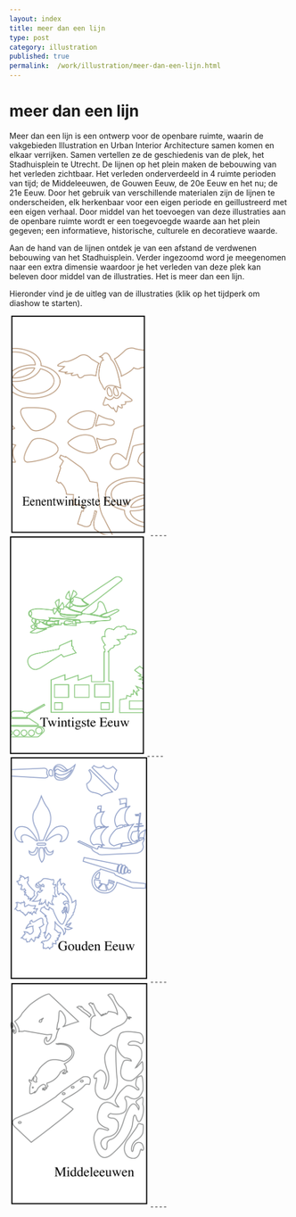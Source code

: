```yaml
---
layout: index
title: meer dan een lijn
type: post
category: illustration
published: true
permalink:  /work/illustration/meer-dan-een-lijn.html
---
```

# meer dan een lijn

Meer dan een lijn is een ontwerp voor de openbare ruimte, waarin de vakgebieden Illustration en Urban Interior Architecture samen komen en elkaar verrijken. Samen vertellen ze de geschiedenis van de plek, het Stadhuisplein te Utrecht. De lijnen op het plein maken de bebouwing van het verleden zichtbaar. Het verleden onderverdeeld in 4 ruimte perioden van tijd; de Middeleeuwen, de Gouwen Eeuw, de 20e Eeuw en het nu; de 21e Eeuw. Door het gebruik van verschillende materialen zijn de lijnen te onderscheiden, elk herkenbaar voor een eigen periode en geillustreerd met een eigen verhaal. Door middel van het toevoegen van deze illustraties aan de openbare ruimte wordt er een toegevoegde waarde aan het plein gegeven; een informatieve, historische, culturele en decoratieve waarde. 

Aan de hand van de lijnen ontdek je van een afstand de verdwenen bebouwing van het Stadhuisplein. Verder ingezoomd word je meegenomen naar een extra dimensie waardoor je het verleden van deze plek kan beleven door middel van de illustraties. Het is meer dan een lijn.

Hieronder vind je de uitleg van de illustraties (klik op het tijdperk om diashow te starten).

<div class="floatLeft">
<a href="/img/meerdaneenlijn/21eeuw/21-1.png" rel="lightbox[21eeuw]"><img src="/img/meerdaneenlijn/21eeuw/cover21.png" width="250px" /></a>
<a href="/img/meerdaneenlijn/21eeuw/21-2.png" rel="lightbox[21eeuw]">&nbsp;</a>
<a href="/img/meerdaneenlijn/21eeuw/21-3.png" rel="lightbox[21eeuw]">&nbsp;</a>
<a href="/img/meerdaneenlijn/21eeuw/21-4.png" rel="lightbox[21eeuw]">&nbsp;</a>
<a href="/img/meerdaneenlijn/21eeuw/21-5.png" rel="lightbox[21eeuw]">&nbsp;</a>
</div>

<div class="floatLeft">
<a href="/img/meerdaneenlijn/20eeuw/20-1.png" rel="lightbox[20eeuw]"><img src="/img/meerdaneenlijn/20eeuw/cover20.png" width="244px" /></a>
<a href="/img/meerdaneenlijn/20eeuw/20-2.png" rel="lightbox[20eeuw]">&nbsp;</a>
<a href="/img/meerdaneenlijn/20eeuw/20-3.png" rel="lightbox[20eeuw]">&nbsp;</a>
<a href="/img/meerdaneenlijn/20eeuw/20-4.png" rel="lightbox[20eeuw]">&nbsp;</a>
<a href="/img/meerdaneenlijn/20eeuw/20-5.png" rel="lightbox[20eeuw]">&nbsp;</a>
</div>


<div class="floatLeft">
<a href="/img/meerdaneenlijn/goudeneeuw/goud-1.png" rel="lightbox[gouden]"><img src="/img/meerdaneenlijn/goudeneeuw/cover-goud.png" width="250px" /></a>
<a href="/img/meerdaneenlijn/goudeneeuw/goud-2.png" rel="lightbox[gouden]">&nbsp;</a>
<a href="/img/meerdaneenlijn/goudeneeuw/goud-3.png" rel="lightbox[gouden]">&nbsp;</a>
<a href="/img/meerdaneenlijn/goudeneeuw/goud-4.png" rel="lightbox[gouden]">&nbsp;</a>
<a href="/img/meerdaneenlijn/goudeneeuw/goud-5.png" rel="lightbox[gouden]">&nbsp;</a>
</div>

<div class="floatLeft">
<a href="/img/meerdaneenlijn/middeleeuwen/middel-1.png" rel="lightbox[middel]"><img src="/img/meerdaneenlijn/middeleeuwen/covermiddel.png" width="250px" /></a>
<a href="/img/meerdaneenlijn/middeleeuwen/middel-2.png" rel="lightbox[middel]">&nbsp;</a>
<a href="/img/meerdaneenlijn/middeleeuwen/middel-3.png" rel="lightbox[middel]">&nbsp;</a>
<a href="/img/meerdaneenlijn/middeleeuwen/middel-4.png" rel="lightbox[middel]">&nbsp;</a>
<a href="/img/meerdaneenlijn/middeleeuwen/middel-5.png" rel="lightbox[middel]">&nbsp;</a>
</div>
